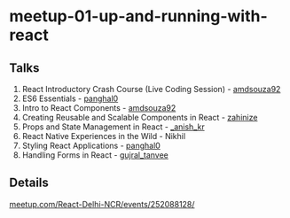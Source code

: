 # meetup-01-up-and-running-with-react

## Talks 
1) React Introductory Crash Course (Live Coding Session) - [amdsouza92](https://twitter.com/amdsouza92)
2) ES6 Essentials - [panghal0](https://twitter.com/panghal0)
3) Intro to React Components - [amdsouza92](https://twitter.com/amdsouza92)
4) Creating Reusable and Scalable Components in React - [zahinize](https://twitter.com/zahinize)
5) Props and State Management in React - [_anish_kr](https://twitter.com/_anish_kr)
6) React Native Experiences in the Wild - Nikhil
7) Styling React Applications - [panghal0](https://twitter.com/panghal0)
8) Handling Forms in React - [gujral_tanvee](https://twitter.com/gujral_tanvee)

## Details
[meetup.com/React-Delhi-NCR/events/252088128/](https://www.meetup.com/React-Delhi-NCR/events/252088128/)
